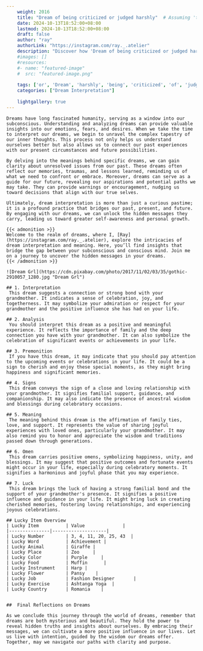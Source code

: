 ```yaml
---
    weight: 2016
    title: "Dream of being criticized or judged harshly"  # Assuming 'title' column exists
    date: 2024-10-13T18:52:00+08:00
    lastmod: 2024-10-13T18:52:00+08:00
    draft: false
    author: "ray"
    authorLink: "https://instagram.com/ray._.atelier"
    description: "Discover how 'Dream of being criticized or judged harshly' can interpret your future and uncover its significant meanings in your life."
    #images: []
    #resources:
    #- name: "featured-image"
    #  src: "featured-image.png"
    
    tags: ['or', 'Dream', 'harshly', 'being', 'criticized', 'of', 'judged']
    categories: ["Dream Interpretation"]
    
    lightgallery: true
---
```

    
    Dreams have long fascinated humanity, serving as a window into our subconscious. Understanding and analyzing dreams can provide valuable insights into our emotions, fears, and desires. When we take the time to interpret our dreams, we begin to unravel the complex tapestry of our inner thoughts. This process not only helps us understand ourselves better but also allows us to connect our past experiences with our present circumstances and future possibilities.
    
    By delving into the meanings behind specific dreams, we can gain clarity about unresolved issues from our past. These dreams often reflect our memories, traumas, and lessons learned, reminding us of what we need to confront or embrace. Moreover, dreams can serve as a guide for our future, revealing our aspirations and potential paths we may take. They can provide warnings or encouragement, nudging us toward decisions that align with our true selves.
    
    Ultimately, dream interpretation is more than just a curious pastime; it is a profound practice that bridges our past, present, and future. By engaging with our dreams, we can unlock the hidden messages they carry, leading us toward greater self-awareness and personal growth.
    
    {{< admonition >}}
    Welcome to the realm of dreams, where I, [Ray](https://instagram.com/ray._.atelier), explore the intricacies of dream interpretation and meaning. Here, you’ll find insights that bridge the gap between your subconscious and conscious mind. Join me on a journey to uncover the hidden messages in your dreams.
    {{< /admonition >}}
    
    ![Dream Grl](https://cdn.pixabay.com/photo/2017/11/02/03/35/gothic-2910057_1280.jpg "Dream Grl")
    
    ## 1. Interpretation
     This dream suggests a connection or strong bond with your grandmother. It indicates a sense of celebration, joy, and togetherness. It may symbolize your admiration or respect for your grandmother and the positive influence she has had on your life.
    
    ## 2. Analysis
     You should interpret this dream as a positive and meaningful experience. It reflects the importance of family and the deep connection you have with your grandmother. It can also symbolize the celebration of significant events or achievements in your life.
    
    ## 3. Premonition
     If you have this dream, it may indicate that you should pay attention to the upcoming events or celebrations in your life. It could be a sign to cherish and enjoy these special moments, as they might bring happiness and significant memories.
    
    ## 4. Signs
     This dream conveys the sign of a close and loving relationship with your grandmother. It signifies familial support, guidance, and companionship. It may also indicate the presence of ancestral wisdom and blessings during celebratory occasions.
    
    ## 5. Meaning
     The meaning behind this dream is the affirmation of family ties, love, and support. It represents the value of sharing joyful experiences with loved ones, particularly your grandmother. It may also remind you to honor and appreciate the wisdom and traditions passed down through generations.
    
    ## 6. Omen
     This dream carries positive omens, symbolizing happiness, unity, and blessings. It may suggest that positive outcomes and fortunate events might occur in your life, especially during celebratory moments. It signifies a harmonious and joyful phase that you may experience.
    
    ## 7. Luck
     This dream brings the luck of having a strong familial bond and the support of your grandmother's presence. It signifies a positive influence and guidance in your life. It might bring luck in creating cherished memories, fostering loving relationships, and experiencing joyous celebrations.
    
    ## Lucky Item Overview
    | Lucky Item          | Value              |
    |---------------|--------------------|
    | Lucky Number        | 3, 4, 11, 20, 25, 43  |
    | Lucky Word          | Achievement |
    | Lucky Animal        | Giraffe |
    | Lucky Place         | Zoo     |
    | Lucky Color         | Purple     |
    | Lucky Food          | Muffin      |
    | Lucky Instrument    | Harp |
    | Lucky Flower        | Pansy    |
    | Lucky Job           | Fashion Designer       |
    | Lucky Exercise      | Ashtanga Yoga  |
    | Lucky Country       | Romania    |
    
    
    ##  Final Reflections on Dreams
    
    As we conclude this journey through the world of dreams, remember that dreams are both mysterious and beautiful. They hold the power to reveal hidden truths and insights about ourselves. By embracing their messages, we can cultivate a more positive influence in our lives. Let us live with intention, guided by the wisdom our dreams offer. Together, may we navigate our paths with clarity and purpose.
    
